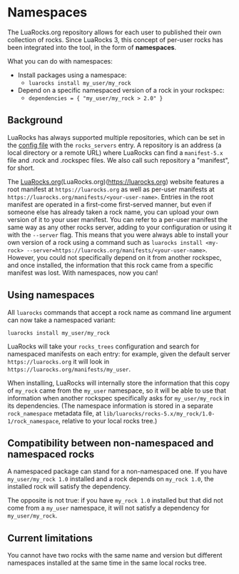 # Namespaces

The LuaRocks.org repository allows for each user to published their own
collection of rocks. Since LuaRocks 3, this concept of per-user rocks has been
integrated into the tool, in the form of **namespaces**.

What you can do with namespaces:

* Install packages using a namespace:
  * `luarocks install my_user/my_rock`
* Depend on a specific namespaced version of a rock in your rockspec:
  * `dependencies = { "my_user/my_rock > 2.0" }`

## Background

LuaRocks has always supported multiple repositories, which can be set in the
[config file](config_file_format.md) with the `rocks_servers` entry. A
repository is an address (a local directory or a remote URL) where LuaRocks
can find a `manifest-5.x` file and .rock and .rockspec files. We also call
such repository a "manifest", for short. 

The [LuaRocks.org](LuaRocks.org)(LuaRocks.org)(https://luarocks.org) website
features a root manifest at `https://luarocks.org` as well as per-user
manifests at `https://luarocks.org/manifests/<your-user-name>`. Entries in the
root manifest are operated in a first-come first-served manner, but even if
someone else has already taken a rock name, you can upload your own version of
it to your user manifest. You can refer to a per-user manifest the same way as
any other rocks server, adding to your configuration or using it with the
`--server` flag. This means that you were always able to install your own
version of a rock using a command such as `luarocks install <my-rock>
--server=https://luarocks.org/manifests/<your-user-name>`. However, you could
not specifically depend on it from another rockspec, and once installed, the
information that this rock came from a specific manifest was lost. With
namespaces, now you can!

## Using namespaces

All `luarocks` commands that accept a rock name as command line argument can
now take a namespaced variant:

```
luarocks install my_user/my_rock
```

LuaRocks will take your `rocks_trees` configuration and search for namespaced
manifests on each entry: for example, given the default server
`https://luarocks.org` it will look in
`https://luarocks.org/manifests/my_user`.

When installing, LuaRocks will internally store the information that this copy
of `my_rock` came from the `my_user` namespace, so it will be able to use that
information when another rockspec specifically asks for `my_user/my_rock` in
its dependencies. (The namespace information is stored in a separate
`rock_namespace` metadata file, at
`lib/luarocks/rocks-5.x/my_rock/1.0-1/rock_namespace`, relative to your local
rocks tree.)

## Compatibility between non-namespaced and namespaced rocks

A namespaced package can stand for a non-namespaced one. If you have
`my_user/my_rock 1.0` installed and a rock depends on `my_rock 1.0`, the
installed rock will satisfy the dependency.

The opposite is not true: if you have `my_rock 1.0` installed but that did not
come from a `my_user` namespace, it will not satisfy a dependency for
`my_user/my_rock`.

## Current limitations

You cannot have two rocks with the same name and version but different
namespaces installed at the same time in the same local rocks tree.
